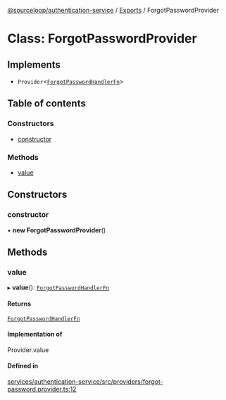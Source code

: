 [@sourceloop/authentication-service](../README.md) / [Exports](../modules.md) / ForgotPasswordProvider

# Class: ForgotPasswordProvider

## Implements

- `Provider`<[`ForgotPasswordHandlerFn`](../modules.md#forgotpasswordhandlerfn)\>

## Table of contents

### Constructors

- [constructor](ForgotPasswordProvider.md#constructor)

### Methods

- [value](ForgotPasswordProvider.md#value)

## Constructors

### constructor

• **new ForgotPasswordProvider**()

## Methods

### value

▸ **value**(): [`ForgotPasswordHandlerFn`](../modules.md#forgotpasswordhandlerfn)

#### Returns

[`ForgotPasswordHandlerFn`](../modules.md#forgotpasswordhandlerfn)

#### Implementation of

Provider.value

#### Defined in

[services/authentication-service/src/providers/forgot-password.provider.ts:12](https://github.com/sourcefuse/loopback4-microservice-catalog/blob/00e854d46/services/authentication-service/src/providers/forgot-password.provider.ts#L12)
